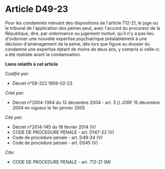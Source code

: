 # Article D49-23

Pour les condamnés relevant des dispositions de l'article 712-21, le juge ou le tribunal de l'application des peines peut,
avec l'accord du procureur de la République, dire, par ordonnance ou jugement motivé, qu'il n'y a pas lieu d'ordonner une
nouvelle expertise psychiatrique préalablement à une décision d'aménagement de la peine, dès lors que figure au dossier du
condamné une expertise datant de moins de deux ans, y compris si celle-ci a été réalisée avant la condamnation.

**Liens relatifs à cet article**

_Codifié par_:

  - Décret n°59-322 1959-02-23

_Créé par_:

  - Décret n°2004-1364 du 13 décembre 2004 - art. 3 () JORF 15 décembre 2004 en vigueur le 1er janvier 2005

_Cité par_:

  - Décret n°2014-145 du 18 février 2014 (V)
  - CODE DE PROCEDURE PENALE - art. D147-22 (V)
  - Code de procédure pénale - art. D49-24 (V)
  - Code de procédure pénale - art. D545 (V)

_Cite_:

  - CODE DE PROCEDURE PENALE - art. 712-21 (M)
